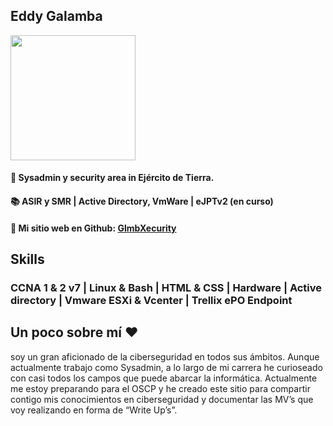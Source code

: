 

<p align="center" width="300">
  <p align="center"><h2>Eddy Galamba</h2></p>
 <img align="center" width="200" src="https://glmbxecurity.github.io/assets/profile.png" />
</p>

#### 💼 Sysadmin y security area in Ejército de Tierra.
#### 📚 ASIR y SMR | Active Directory, VmWare | eJPTv2 (en curso)
#### 📃 Mi sitio web en Github: <a href="https://glmbxecurity.github.io/"> GlmbXecurity </a>


 ## Skills
 ### CCNA 1 & 2 v7 | Linux & Bash | HTML & CSS | Hardware | Active directory | Vmware ESXi & Vcenter | Trellix ePO Endpoint

 ## Un poco sobre mí ❤️

soy un gran aficionado de la ciberseguridad en todos sus ámbitos. Aunque actualmente trabajo como Sysadmin, a lo largo de mi carrera
he curioseado con casi todos los campos que puede abarcar la informática. Actualmente me estoy preparando para el OSCP y he creado 
este sitio para compartir contigo mis conocimientos en ciberseguridad y documentar las MV’s que voy realizando en forma de “Write Up’s”.






